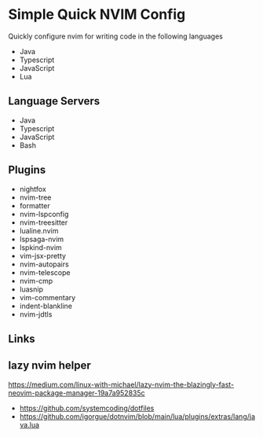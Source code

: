 # Simple Quick NVIM Config

Quickly configure nvim for writing code in the following languages

-   Java
-   Typescript
-   JavaScript
-   Lua

## Language Servers

-   Java
-   Typescript
-   JavaScript
-   Bash

## Plugins

-   nightfox
-   nvim-tree
-   formatter
-   nvim-lspconfig
-   nvim-treesitter
-   lualine.nvim
-   lspsaga-nvim
-   lspkind-nvim
-   vim-jsx-pretty
-   nvim-autopairs
-   nvim-telescope
-   nvim-cmp
-   luasnip
-   vim-commentary
-   indent-blankline
-   nvim-jdtls

## Links

## lazy nvim helper
https://medium.com/linux-with-michael/lazy-nvim-the-blazingly-fast-neovim-package-manager-19a7a952835c

-   https://github.com/systemcoding/dotfiles
-   https://github.com/igorgue/dotnvim/blob/main/lua/plugins/extras/lang/java.lua
